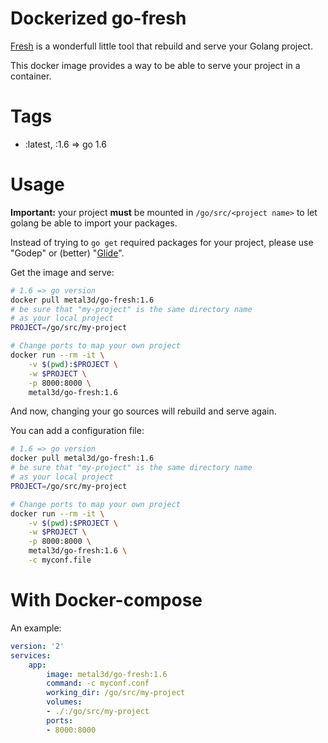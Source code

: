 # Dockerized go-fresh
[Fresh](https://github.com/pilu/fresh) is a wonderfull little tool that rebuild and serve your Golang project.

This docker image provides a way to be able to serve your project in a container.

# Tags

- :latest, :1.6 => go 1.6


# Usage


**Important:** your project **must** be mounted in `/go/src/<project name>` to let golang be able to import your packages.

Instead of trying to `go get` required packages for your project, please use "Godep" or (better) "[Glide](https://github.com/Masterminds/glide)". 

Get the image and serve:

```bash
# 1.6 => go version
docker pull metal3d/go-fresh:1.6
# be sure that "my-project" is the same directory name
# as your local project
PROJECT=/go/src/my-project

# Change ports to map your own project
docker run --rm -it \
    -v $(pwd):$PROJECT \
    -w $PROJECT \
    -p 8000:8000 \
    metal3d/go-fresh:1.6
```

And now, changing your go sources will rebuild and serve again.


You can add a configuration file:

```bash
# 1.6 => go version
docker pull metal3d/go-fresh:1.6
# be sure that "my-project" is the same directory name
# as your local project
PROJECT=/go/src/my-project

# Change ports to map your own project
docker run --rm -it \
    -v $(pwd):$PROJECT \
    -w $PROJECT \
    -p 8000:8000 \
    metal3d/go-fresh:1.6 \
    -c myconf.file
```

# With Docker-compose

An example:

```yaml
version: '2'
services:
    app:
        image: metal3d/go-fresh:1.6
        command: -c myconf.conf
        working_dir: /go/src/my-project
        volumes:
        - ./:/go/src/my-project
        ports:
        - 8000:8000
```


